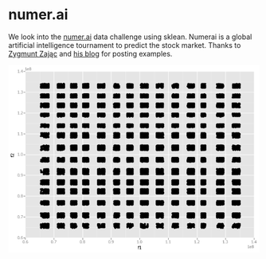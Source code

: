 # numer.ai

We look into the [numer.ai](https://numer.ai/ai?vincentqb) data challenge using sklean. Numerai is a global artificial intelligence tournament to predict the stock market. Thanks to [Zygmunt Zając](https://github.com/zygmuntz/numer.ai) and [his blog](http://fastml.com/numerai-like-kaggle-but-with-a-clean-dataset-top-ten-in-the-money-and-recurring-payouts/) for posting examples. 

![Feature f1 against f2](figures/dataset_f1f2.png)
